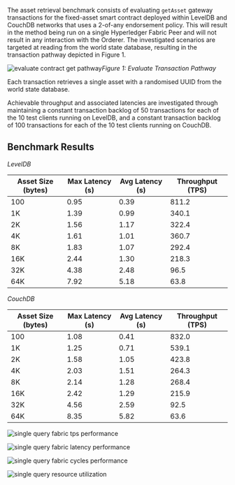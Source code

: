 The asset retrieval benchmark consists of evaluating `getAsset` gateway transactions for the fixed-asset smart contract deployed within LevelDB and CouchDB networks that uses a 2-of-any endorsement policy. This will result in the method being run on a single Hyperledger Fabric Peer and will not result in any interaction with the Orderer. The investigated scenarios are targeted at reading from the world state database, resulting in the transaction pathway depicted in Figure 1.

![evaluate contract get pathway](../../../../../diagrams/TransactionRoute_Evaluate.png)*Figure 1: Evaluate Transaction Pathway*

Each transaction retrieves a single asset with a randomised UUID from the world state database.

Achievable throughput and associated latencies are investigated through maintaining a constant transaction backlog of 50 transactions for each of the 10 test clients running on LevelDB, and a constant transaction backlog of 100 transactions for each of the 10 test clients running on CouchDB.

## Benchmark Results
*LevelDB*

| Asset Size (bytes) | Max Latency (s) | Avg Latency (s) | Throughput (TPS) |
| ------------------ | --------------- | --------------- | ---------------- |
| 100 | 0.95 | 0.39 | 811.2|
| 1K | 1.39 | 0.99 | 340.1 |
| 2K | 1.56 | 1.17 | 322.4 |
| 4K | 1.61 | 1.01 | 360.7 |
| 8K | 1.83 | 1.07 | 292.4 |
| 16K | 2.44 | 1.30 | 218.3 |
| 32K | 4.38 | 2.48 | 96.5 |
| 64K | 7.92 | 5.18 | 63.8 |

*CouchDB*

| Asset Size (bytes) | Max Latency (s) | Avg Latency (s) | Throughput (TPS) |
| ------------------ | --------------- | --------------- | ---------------- |
| 100 | 1.08 | 0.41 | 832.0 |
| 1K | 1.25 | 0.71 | 539.1 |
| 2K | 1.58 | 1.05 | 423.8 |
| 4K | 2.03 | 1.51 | 264.3 |
| 8K | 2.14 | 1.28 | 268.4 |
| 16K | 2.42 | 1.29 | 215.9 |
| 32K | 4.56 | 2.59 | 92.5 |
| 64K | 8.35 | 5.82 | 63.6 |

![single query fabric tps performance](../../../../../charts/2.1.0/nodeJS/nodeSDK/getAsset/GetAssetTPS.png)

![single query fabric latency performance](../../../../../charts/2.1.0/nodeJS/nodeSDK/getAsset/GetAssetLatency.png)

![single query fabric cycles performance](../../../../../charts/2.1.0/nodeJS/nodeSDK/getAsset/GetAssetCycles.png)

![single query resource utilization](../../../../../charts/2.1.0/nodeJS/nodeSDK/getAsset/GetAssetRadar.png)